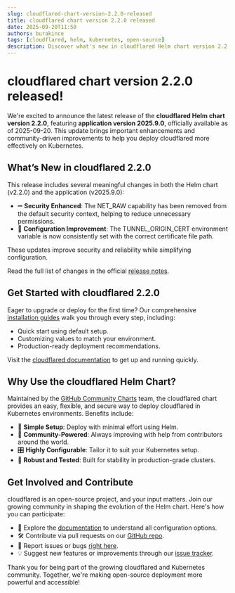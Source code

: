 ```yaml
---
slug: cloudflared-chart-version-2.2.0-released
title: cloudflared chart version 2.2.0 released
date: 2025-09-20T11:50
authors: burakince
tags: [cloudflared, helm, kubernetes, open-source]
description: Discover what's new in cloudflared Helm chart version 2.2.0 with app version 2025.9.0, including security updates and streamlined Kubernetes deployment.
---
```


# cloudflared chart version 2.2.0 released!

We're excited to announce the latest release of the **cloudflared Helm chart version 2.2.0**, featuring **application version 2025.9.0**, officially available as of 2025-09-20. This update brings important enhancements and community-driven improvements to help you deploy cloudflared more effectively on Kubernetes.

## What’s New in cloudflared 2.2.0

This release includes several meaningful changes in both the Helm chart (v2.2.0) and the application (v2025.9.0):

- ➖ **Security Enhanced**: The NET_RAW capability has been removed from the default security context, helping to reduce unnecessary permissions.
- 🔧 **Configuration Improvement**: The TUNNEL_ORIGIN_CERT environment variable is now consistently set with the correct certificate file path.

These updates improve security and reliability while simplifying configuration.

Read the full list of changes in the official [release notes](https://github.com/community-charts/helm-charts/releases/tag/cloudflared-2.2.0).

<!-- truncate -->

## Get Started with cloudflared 2.2.0

Eager to upgrade or deploy for the first time? Our comprehensive [installation guides](https://community-charts.github.io/docs/category/cloudflared) walk you through every step, including:

- Quick start using default setup.
- Customizing values to match your environment.
- Production-ready deployment recommendations.

Visit the [cloudflared documentation](https://community-charts.github.io/docs/category/cloudflared) to get up and running quickly.

## Why Use the cloudflared Helm Chart?

Maintained by the [GitHub Community Charts](https://github.com/community-charts/helm-charts) team, the cloudflared chart provides an easy, flexible, and secure way to deploy cloudflared in Kubernetes environments. Benefits include:

- 🧩 **Simple Setup**: Deploy with minimal effort using Helm.
- 🤝 **Community-Powered**: Always improving with help from contributors around the world.
- 🎛️ **Highly Configurable**: Tailor it to suit your Kubernetes setup.
- 🔄 **Robust and Tested**: Built for stability in production-grade clusters.

## Get Involved and Contribute

cloudflared is an open-source project, and your input matters. Join our growing community in shaping the evolution of the Helm chart. Here's how you can participate:

- 📘 Explore the [documentation](https://community-charts.github.io/docs/category/cloudflared) to understand all configuration options.
- 🛠️ Contribute via pull requests on our [GitHub repo](https://github.com/community-charts/helm-charts).
- 🐞 Report issues or bugs [right here](https://github.com/community-charts/helm-charts/issues).
- 💡 Suggest new features or improvements through our [issue tracker](https://github.com/community-charts/helm-charts/issues/new).

Thank you for being part of the growing cloudflared and Kubernetes community. Together, we're making open-source deployment more powerful and accessible!